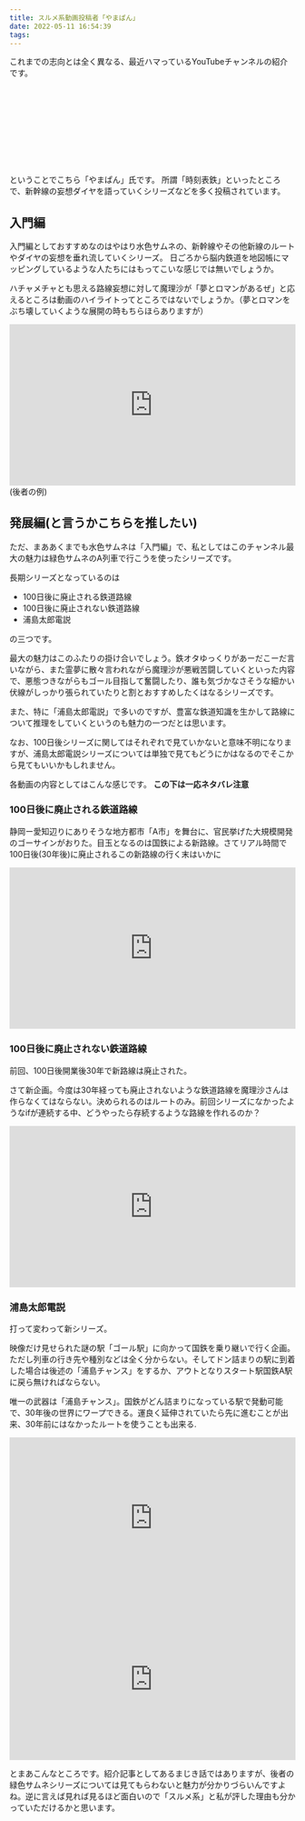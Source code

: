 ```yaml
---
title: スルメ系動画投稿者「やまぱん」
date: 2022-05-11 16:54:39
tags:
---
```


これまでの志向とは全く異なる、最近ハマっているYouTubeチャンネルの紹介です。

<!-- more -->

<div class="iframely-embed"><div class="iframely-responsive" style="height: 140px; padding-bottom: 0;"><a href="https://www.youtube.com/channel/UC9Sn_SRZ0BfeyVHnaTWL5mA" data-iframely-url="//iframely.net/8Xy1C8p"></a></div></div><script async src="//iframely.net/embed.js" charset="utf-8"></script>

ということでこちら「やまぱん」氏です。
所謂「時刻表鉄」といったところで、新幹線の妄想ダイヤを語っていくシリーズなどを多く投稿されています。

## 入門編

入門編としておすすめなのはやはり水色サムネの、新幹線やその他新線のルートやダイヤの妄想を垂れ流していくシリーズ。
日ごろから脳内鉄道を地図帳にマッピングしているような人たちにはもってこいな感じでは無いでしょうか。

ハチャメチャとも思える路線妄想に対して魔理沙が「夢とロマンがあるぜ」と応えるところは動画のハイライトってところではないでしょうか。（夢とロマンをぶち壊していくような展開の時もちらほらありますが）

<div style="left: 0; width: 100%; height: 0; position: relative; padding-bottom: 56.25%;"><iframe src="https://www.youtube.com/embed/Iaas06lPAkQ?rel=0" style="top: 0; left: 0; width: 100%; height: 100%; position: absolute; border: 0;" allowfullscreen scrolling="no" allow="accelerometer; clipboard-write; encrypted-media; gyroscope; picture-in-picture;"></iframe></div>
(後者の例)

## 発展編(と言うかこちらを推したい)

ただ、まああくまでも水色サムネは「入門編」で、私としてはこのチャンネル最大の魅力は緑色サムネのA列車で行こうを使ったシリーズです。

長期シリーズとなっているのは

- 100日後に廃止される鉄道路線
- 100日後に廃止されない鉄道路線
- 浦島太郎電説

の三つです。

最大の魅力はこのふたりの掛け合いでしょう。鉄オタゆっくりがあーだこーだ言いながら、また霊夢に散々言われながら魔理沙が悪戦苦闘していくといった内容で、悪態つきながらもゴール目指して奮闘したり、誰も気づかなさそうな細かい伏線がしっかり張られていたりと割とおすすめしたくはなるシリーズです。

また、特に「浦島太郎電説」で多いのですが、豊富な鉄道知識を生かして路線について推理をしていくというのも魅力の一つだとは思います。

なお、100日後シリーズに関してはそれぞれで見ていかないと意味不明になりますが、浦島太郎電説シリーズについては単独で見てもどうにかはなるのでそこから見てもいいかもしれません。

各動画の内容としてはこんな感じです。
**この下は一応ネタバレ注意**

### 100日後に廃止される鉄道路線

静岡ー愛知辺りにありそうな地方都市「A市」を舞台に、官民挙げた大規模開発のゴーサインがおりた。目玉となるのは国鉄による新路線。さてリアル時間で100日後(30年後)に廃止されるこの新路線の行く末はいかに

<div style="left: 0; width: 100%; height: 0; position: relative; padding-bottom: 56.25%;"><iframe src="https://www.youtube.com/embed/83CcEtZ9Jqk?rel=0" style="top: 0; left: 0; width: 100%; height: 100%; position: absolute; border: 0;" allowfullscreen scrolling="no" allow="accelerometer; clipboard-write; encrypted-media; gyroscope; picture-in-picture;"></iframe></div>

### 100日後に廃止されない鉄道路線

前回、100日後開業後30年で新路線は廃止された。

さて新企画。今度は30年経っても廃止されないような鉄道路線を魔理沙さんは作らなくてはならない。決められるのはルートのみ。前回シリーズになかったようなifが連続する中、どうやったら存続するような路線を作れるのか？

<div style="left: 0; width: 100%; height: 0; position: relative; padding-bottom: 56.25%;"><iframe src="https://www.youtube.com/embed/eBoF211DVKY?rel=0" style="top: 0; left: 0; width: 100%; height: 100%; position: absolute; border: 0;" allowfullscreen scrolling="no" allow="accelerometer; clipboard-write; encrypted-media; gyroscope; picture-in-picture;"></iframe></div>

### 浦島太郎電説

打って変わって新シリーズ。

映像だけ見せられた謎の駅「ゴール駅」に向かって国鉄を乗り継いで行く企画。ただし列車の行き先や種別などは全く分からない。そしてドン詰まりの駅に到着した場合は後述の「浦島チャンス」をするか、アウトとなりスタート駅国鉄A駅に戻ら無ければならない。

唯一の武器は「浦島チャンス」。国鉄がどん詰まりになっている駅で発動可能で、30年後の世界にワープできる。運良く延伸されていたら先に進むことが出来、30年前にはなかったルートを使うことも出来る.

<div style="left: 0; width: 100%; height: 0; position: relative; padding-bottom: 56.25%;"><iframe src="https://www.youtube.com/embed/Y0UC_K_NvdM?rel=0" style="top: 0; left: 0; width: 100%; height: 100%; position: absolute; border: 0;" allowfullscreen scrolling="no" allow="accelerometer; clipboard-write; encrypted-media; gyroscope; picture-in-picture;"></iframe></div>

<div style="left: 0; width: 100%; height: 0; position: relative; padding-bottom: 56.25%;"><iframe src="https://www.youtube.com/embed/k5QsczJ9TXc?rel=0" style="top: 0; left: 0; width: 100%; height: 100%; position: absolute; border: 0;" allowfullscreen scrolling="no" allow="accelerometer; clipboard-write; encrypted-media; gyroscope; picture-in-picture;"></iframe></div>

とまあこんなところです。紹介記事としてあるまじき話ではありますが、後者の緑色サムネシリーズについては見てもらわないと魅力が分かりづらいんですよね。逆に言えば見れば見るほど面白いので「スルメ系」と私が評した理由も分かっていただけるかと思います。
